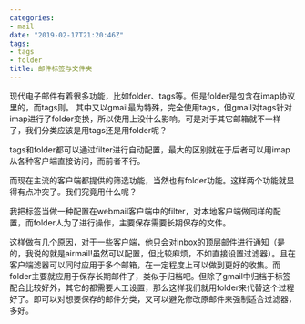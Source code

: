 ```yaml
---
categories: 
- mail
date: "2019-02-17T21:20:46Z"
tags: 
- tags
- folder
title: 邮件标签与文件夹
---
```


现代电子邮件有着很多功能，比如folder、tags等。但是folder是包含在imap协议里的，而tags则。 其中又以gmail最为特殊，完全使用tags，但gmail对tags针对imap进行了folder变换，所以使用上没什么影响。可是对于其它邮箱就不一样了，我们分类应该是用tags还是用folder呢？


tags和folder都可以通过filter进行自动配置，最大的区别就在于后者可以用imap从各种客户端直接访问，而前者不行。

而现在主流的客户端都提供的筛选功能，当然也有folder功能。这样两个功能就显得有点冲突了。我们究竟用什么呢？

我把标签当做一种配置在webmail客户端中的filter，对本地客户端做同样的配置，而folder人为了进行操作，主要保存需要长期保存的文件。

这样做有几个原因，对于一些客户端，他只会对inbox的顶层邮件进行通知（是的，我说的就是airmail!虽然可以配置，但比较麻烦，不如直接设置过滤器）。且在客户端滤器可以同时应用于多个邮箱，在一定程度上可以做到更好的收集。而folder主要就应用于保存长期邮件了，类似于归档吧。但除了gmail中归档于标签配合比较好外，其它的都需要人工设置，那么这样我们就用folder来代替这个过程好了。即可以对想要保存的邮件分类，又可以避免修改原邮件来强制适合过滤器，多好。


